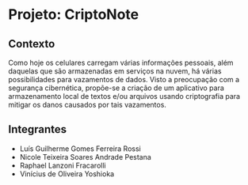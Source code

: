 # Projeto: CriptoNote

## Contexto
Como hoje os celulares carregam várias informações pessoais, além daquelas que são armazenadas em serviços na nuvem, há várias possibilidades para vazamentos de dados. Visto a preocupação com a segurança cibernética, propõe-se a criação de um aplicativo para armazenamento local de textos e/ou arquivos usando criptografia para mitigar os danos causados por tais vazamentos.

## Integrantes
- Luís Guilherme Gomes Ferreira Rossi
- Nicole Teixeira Soares Andrade Pestana
- Raphael Lanzoni Fracarolli
- Vinícius de Oliveira Yoshioka
